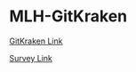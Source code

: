 # MLH-GitKraken

[GitKraken Link](https://www.gitkraken.com/invite/pTpAF6Y4)


[Survey Link](https://forms.gle/BqAkicaiusvFE5aW7)
